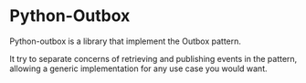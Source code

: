 # Python-Outbox

Python-outbox is a library that implement the Outbox pattern.

It try to separate concerns of retrieving and publishing events in the pattern, allowing a generic implementation for any use case you would want.